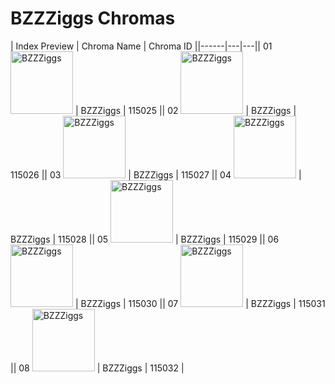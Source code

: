 # BZZZiggs Chromas

| Index  Preview | Chroma Name | Chroma ID ||------|---|---|| 01  <img src='https://raw.communitydragon.org/latest/plugins/rcp-be-lol-game-data/global/default/v1/champion-chroma-images/115/115025.png' alt='BZZZiggs' width='100'> | BZZZiggs | 115025 || 02  <img src='https://raw.communitydragon.org/latest/plugins/rcp-be-lol-game-data/global/default/v1/champion-chroma-images/115/115026.png' alt='BZZZiggs' width='100'> | BZZZiggs | 115026 || 03  <img src='https://raw.communitydragon.org/latest/plugins/rcp-be-lol-game-data/global/default/v1/champion-chroma-images/115/115027.png' alt='BZZZiggs' width='100'> | BZZZiggs | 115027 || 04  <img src='https://raw.communitydragon.org/latest/plugins/rcp-be-lol-game-data/global/default/v1/champion-chroma-images/115/115028.png' alt='BZZZiggs' width='100'> | BZZZiggs | 115028 || 05  <img src='https://raw.communitydragon.org/latest/plugins/rcp-be-lol-game-data/global/default/v1/champion-chroma-images/115/115029.png' alt='BZZZiggs' width='100'> | BZZZiggs | 115029 || 06  <img src='https://raw.communitydragon.org/latest/plugins/rcp-be-lol-game-data/global/default/v1/champion-chroma-images/115/115030.png' alt='BZZZiggs' width='100'> | BZZZiggs | 115030 || 07  <img src='https://raw.communitydragon.org/latest/plugins/rcp-be-lol-game-data/global/default/v1/champion-chroma-images/115/115031.png' alt='BZZZiggs' width='100'> | BZZZiggs | 115031 || 08  <img src='https://raw.communitydragon.org/latest/plugins/rcp-be-lol-game-data/global/default/v1/champion-chroma-images/115/115032.png' alt='BZZZiggs' width='100'> | BZZZiggs | 115032 |